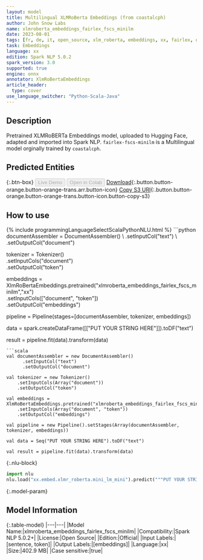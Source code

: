 ```yaml
---
layout: model
title: Multilingual XLMRoBerta Embeddings (from coastalcph)
author: John Snow Labs
name: xlmroberta_embeddings_fairlex_fscs_minilm
date: 2023-08-01
tags: [fr, de, it, open_source, xlm_roberta, embeddings, xx, fairlex, onnx]
task: Embeddings
language: xx
edition: Spark NLP 5.0.2
spark_version: 3.0
supported: true
engine: onnx
annotator: XlmRoBertaEmbeddings
article_header:
  type: cover
use_language_switcher: "Python-Scala-Java"
---
```


## Description

Pretrained XLMRoBERTa Embeddings model, uploaded to Hugging Face, adapted and imported into Spark NLP. `fairlex-fscs-minilm` is a Multilingual model orginally trained by `coastalcph`.

## Predicted Entities



{:.btn-box}
<button class="button button-orange" disabled>Live Demo</button>
<button class="button button-orange" disabled>Open in Colab</button>
[Download](https://s3.amazonaws.com/auxdata.johnsnowlabs.com/public/models/xlmroberta_embeddings_fairlex_fscs_minilm_xx_5.0.2_3.0_1690928849227.zip){:.button.button-orange.button-orange-trans.arr.button-icon}
[Copy S3 URI](s3://auxdata.johnsnowlabs.com/public/models/xlmroberta_embeddings_fairlex_fscs_minilm_xx_5.0.2_3.0_1690928849227.zip){:.button.button-orange.button-orange-trans.button-icon.button-copy-s3}

## How to use



<div class="tabs-box" markdown="1">
{% include programmingLanguageSelectScalaPythonNLU.html %}
```python
documentAssembler = DocumentAssembler() \
    .setInputCol("text") \
    .setOutputCol("document")

tokenizer = Tokenizer() \
    .setInputCols("document") \
    .setOutputCol("token")
  
embeddings = XlmRoBertaEmbeddings.pretrained("xlmroberta_embeddings_fairlex_fscs_minilm","xx") \
    .setInputCols(["document", "token"]) \
    .setOutputCol("embeddings")
    
pipeline = Pipeline(stages=[documentAssembler, tokenizer, embeddings])

data = spark.createDataFrame([["PUT YOUR STRING HERE"]]).toDF("text")

result = pipeline.fit(data).transform(data)
```
```scala
val documentAssembler = new DocumentAssembler() 
      .setInputCol("text") 
      .setOutputCol("document")
 
val tokenizer = new Tokenizer() 
    .setInputCols(Array("document"))
    .setOutputCol("token")

val embeddings = XlmRoBertaEmbeddings.pretrained("xlmroberta_embeddings_fairlex_fscs_minilm","xx") 
    .setInputCols(Array("document", "token")) 
    .setOutputCol("embeddings")

val pipeline = new Pipeline().setStages(Array(documentAssembler, tokenizer, embeddings))

val data = Seq("PUT YOUR STRING HERE").toDF("text")

val result = pipeline.fit(data).transform(data)
```

{:.nlu-block}
```python
import nlu
nlu.load("xx.embed.xlmr_roberta.mini_lm_mini").predict("""PUT YOUR STRING HERE""")
```
</div>

{:.model-param}
## Model Information

{:.table-model}
|---|---|
|Model Name:|xlmroberta_embeddings_fairlex_fscs_minilm|
|Compatibility:|Spark NLP 5.0.2+|
|License:|Open Source|
|Edition:|Official|
|Input Labels:|[sentence, token]|
|Output Labels:|[embeddings]|
|Language:|xx|
|Size:|402.9 MB|
|Case sensitive:|true|